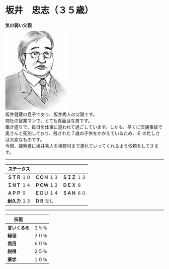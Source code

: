 # 坂井　忠志（３５歳）    
**気の弱い父親**  
![](..\003_Picture\06_坂井_忠志.gif)  
坂井健蔵の息子であり、坂井秀人の父親です。  
商社の営業マンで、とても真面目な男です。  
働き盛りで、毎日を仕事に追われて過ごしています。しかも、早くに交通事故で奥さんと死別しており、残された７歳の子供をかかえているため、そ の忙しさは大変なものです。  
今回、探索者に坂井秀人を相賀村まで連れていってくれるよう依頼をしてきます。  
  
  
---  

ステータス|||  
-|-|-|  
**ＳＴＲ** １０|**ＣＯＮ** １３|**ＳＩＺ** １３|  
**ＩＮＴ** １４|**ＰＯＷ** １２|**ＤＥＸ** ８|  
**ＡＰＰ** ９|**ＥＤＵ** １４|**ＳＡＮ** ６０|  
**耐久力** １３|**ＤＢ** なし|  
  
---  

技能||  
-|-|  
**言いくるめ**|２５％|  
**経理**|２０％|  
**信用**|６０％|  
**説得**|２５％|  
**薬学**|１０％|  
